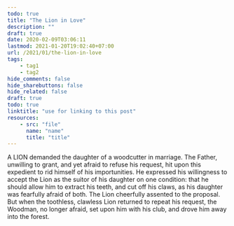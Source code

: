 ```yaml
---
todo: true
title: "The Lion in Love"
description: ""
draft: true
date: 2020-02-09T03:06:11
lastmod: 2021-01-20T19:02:40+07:00
url: /2021/01/the-lion-in-love
tags:
    - tag1
    - tag2
hide_comments: false
hide_sharebuttons: false
hide_related: false
draft: true
todo: true
linktitle: "use for linking to this post"
resources:
    - src: "file"
      name: "name"
      title: "title"
---
```


A LION demanded the daughter of a woodcutter in marriage. The Father, unwilling to grant, and yet afraid to refuse his request, hit upon this expedient to rid himself of his importunities. He expressed his willingness to accept the Lion as the suitor of his daughter on one condition: that he should allow him to extract his teeth, and cut off his claws, as his daughter was fearfully afraid of both. The Lion cheerfully assented to the proposal. But when the toothless, clawless Lion returned to repeat his request, the Woodman, no longer afraid, set upon him with his club, and drove him away into the forest.
